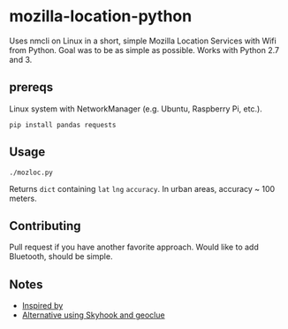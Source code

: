 # mozilla-location-python
Uses nmcli on Linux in a short, simple Mozilla Location Services with Wifi from Python.
Goal was to be as simple as possible.
Works with Python 2.7 and 3.

## prereqs
Linux system with NetworkManager (e.g. Ubuntu, Raspberry Pi, etc.).

    pip install pandas requests

## Usage

    ./mozloc.py

Returns `dict` containing `lat` `lng` `accuracy`.
In urban areas, accuracy ~ 100 meters.

## Contributing
Pull request if you have another favorite approach.
Would like to add Bluetooth, should be simple.


## Notes

* [Inspired by](https://github.com/flyinva/mozlosh)
* [Alternative using Skyhook and geoclue](https://github.com/scivision/python-geoclue)